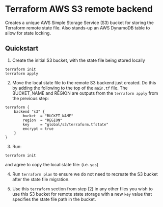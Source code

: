 # Terraform AWS S3 remote backend

Creates a unique AWS Simple Storage Service (S3) bucket for storing the Terraform remote state file. Also stands-up an AWS DynamoDB table to allow for state locking.

## Quickstart

1) Create the initial S3 bucket, with the state file being stored locally
```
terraform init
terraform apply
```

2) Move the local state file to the remote S3 backend just created. Do this by adding the following to the top of the `main.tf` file. The BUCKET_NAME and REGION are outputs from the `terraform apply` from the previous step:
```
terraform {
    backend "s3" {
        bucket  = "BUCKET_NAME"
        region  = "REGION"
        key     = "global/s3/terraform.tfstate"
        encrypt = true
    }
}
```

3) Run:
```
terraform init
```
and agree to copy the local state file: (i.e. `yes`)

4) Run `terraform plan` to ensure we do not need to recreate the S3 bucket after the state file migration.

5) Use this `terraform` section from step (2) in any other files you wish to use this S3 bucket for remote state storage with a new `key` value that specifies the state file path in the bucket.
